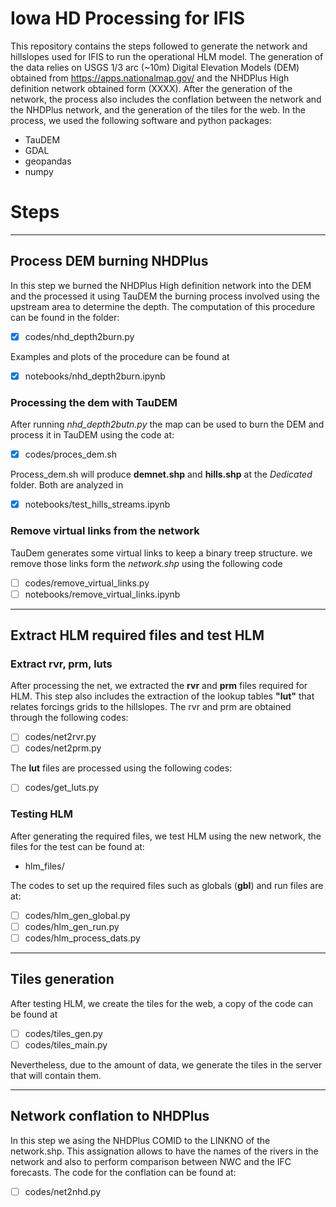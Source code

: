 # Iowa HD Processing for IFIS

This repository contains the steps followed to generate the network and hillslopes used for IFIS to run the operational HLM model. 
The generation of the data relies on USGS 1/3 arc (~10m) Digital Elevation Models (DEM) obtained from https://apps.nationalmap.gov/
and the NHDPlus High definition network obtained form (XXXX). After the generation of the network, the process also includes the conflation between 
the network and the NHDPlus network, and the generation of the tiles for the web.
In the process, we used the following software and python packages:

- TauDEM
- GDAL
- geopandas 
- numpy 

# Steps 
---
## Process DEM burning NHDPlus 

In this step we burned the NHDPlus High definition network into the DEM and the processed it using TauDEM
the burning process involved using the upstream area to determine the depth. The computation of this procedure 
can be found in the folder:

- [x] codes/nhd_depth2burn.py 

Examples and plots of the procedure can be found at 

- [x] notebooks/nhd_depth2burn.ipynb

### Processing the dem with TauDEM

After running *nhd_depth2butn.py* the map can be used to burn the DEM and process it in TauDEM using the code at:

- [x] codes/proces_dem.sh

Process_dem.sh will produce **demnet.shp** and **hills.shp** at the *Dedicated* folder. Both are analyzed in 

- [x] notebooks/test_hills_streams.ipynb

### Remove virtual links from the network

TauDem generates some virtual links to keep a binary treep structure. we remove those links form the *network.shp* using the following code 

- [ ] codes/remove_virtual_links.py
- [ ] notebooks/remove_virtual_links.ipynb

---
## Extract HLM required files and test HLM

### Extract rvr, prm, luts

After processing the net, we extracted the **rvr** and **prm** files required for HLM. This step also includes the extraction of the lookup tables **"lut"** that 
relates forcings grids to the hillslopes. The rvr and prm are obtained through the following codes:

- [ ] codes/net2rvr.py 
- [ ] codes/net2prm.py 

The **lut** files are processed using the following codes:

- [ ] codes/get_luts.py

### Testing HLM

After generating the required files, we test HLM using the new network, the files for the test can be found at:
- hlm_files/

The codes to set up the required files such as globals (**gbl**) and run files are at:
- [ ] codes/hlm_gen_global.py
- [ ] codes/hlm_gen_run.py
- [ ] codes/hlm_process_dats.py

---
## Tiles generation 

After testing HLM, we create the tiles for the web, a copy of the code can be found at 
- [ ] codes/tiles_gen.py
- [ ] codes/tiles_main.py 

Nevertheless, due to the amount of data, we generate the tiles in the server that will contain them. 

---
## Network conflation to NHDPlus

In this step we asing the NHDPlus COMID to the LINKNO of the network.shp. This assignation allows to have the names of the rivers in the network 
and also to perform comparison between NWC and the IFC forecasts. The code for the conflation can be found at:

- [ ] codes/net2nhd.py

